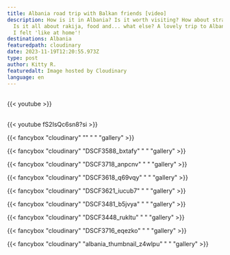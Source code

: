 ```yaml
---
title: Albania road trip with Balkan friends [video]
description: How is it in Albania? Is it worth visiting? How about stray dogs?
  Is it all about rakija, food and... what else? A lovely trip to Albania, where
  I felt 'like at home'!
destinations: Albania
featuredpath: cloudinary
date: 2023-11-19T12:20:55.973Z
type: post
author: Kitty R.
featuredalt: Image hosted by Cloudinary
language: en
---
```

<br>{{< youtube  >}}</br>

<br>{{< youtube fS2IsQc6sn8?si >}}</br>

{{< fancybox "cloudinary" "" " " "gallery" >}}

{{< fancybox "cloudinary" "DSCF3588_bxtafy" "   " "gallery" >}}

{{< fancybox "cloudinary" "DSCF3718_anpcnv" "   " "gallery" >}}

{{< fancybox "cloudinary" "DSCF3618_q69vqy" "   " "gallery" >}}

{{< fancybox "cloudinary" "DSCF3621_iucub7" "   " "gallery" >}}

{{< fancybox "cloudinary" "DSCF3481_b5jvya" "   " "gallery" >}}

{{< fancybox "cloudinary" "DSCF3448_rukltu" "   " "gallery" >}}

{{< fancybox "cloudinary" "DSCF3716_eqezko" "   " "gallery" >}}

{{< fancybox "cloudinary" "albania_thumbnail_z4wlpu" "   " "gallery" >}}